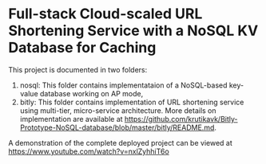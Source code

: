 # Full-stack Cloud-scaled URL Shortening Service with a NoSQL KV Database for Caching

This project is documented in two folders:
1. nosql: 
This folder contains implementataion of a NoSQL-based key-value database working on AP mode,
2. bitly: 
This folder contains implementation of URL shortening service using multi-tier, micro-service architecture. More details on implementation are available at   https://github.com/krutikavk/Bitly-Prototype-NoSQL-database/blob/master/bitly/README.md.

A demonstration of the complete deployed project can be viewed at https://www.youtube.com/watch?v=nxlZyhhiT6o
